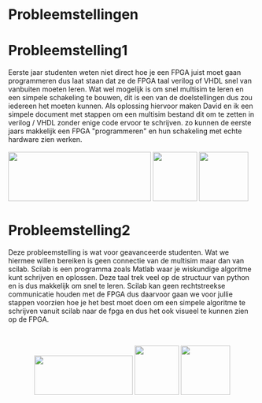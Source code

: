 # **Probleemstellingen**

# Probleemstelling1
Eerste jaar studenten weten niet direct hoe je een FPGA juist moet gaan programmeren dus laat staan dat ze de FPGA taal verilog of VHDL snel van vanbuiten moeten leren. Wat wel mogelijk is om snel multisim te leren en een simpele schakeling te bouwen, dit is een van de doelstellingen dus zou iedereen het moeten kunnen. Als oplossing hiervoor maken David en ik een simpele document met stappen om een multisim bestand dit om te zetten in verilog / VHDL zonder enige code ervoor te schrijven. zo kunnen de eerste jaars makkelijk een FPGA "programmeren" en hun schakeling met echte hardware zien werken.  
<br>
<img img width="290" height="100" src='../../img/multisim.png'></img>
<img img width="90" height="100" src='../../img/arrow2.png'></img>
<img width="100" height="100" img src='../../img/fpga.png'></img>
<br>

# Probleemstelling2
Deze probleemstelling is wat voor geavanceerde studenten. Wat we hiermee willen bereiken is geen connectie van de multisim maar dan van scilab. Scilab is een programma zoals Matlab waar je wiskundige algoritme kunt schrijven en oplossen. Deze taal trek veel op de structuur van python en is dus makkelijk om snel te leren. Scilab kan geen rechtstreekse communicatie houden met de FPGA dus daarvoor gaan we voor jullie stappen voorzien hoe je het best moet doen om een simpele algoritme te schrijven vanuit scilab naar de fpga en dus het ook visueel te kunnen zien op de FPGA.

<br>

<p align="center">
<img img width="200" height="80" src='../../img/scilab.png'></img>
<img img width="90" height="100" src='../../img/arrow2.png'></img>
<img width="100" height="100" img src='../../img/fpga.png'></img>

</p>